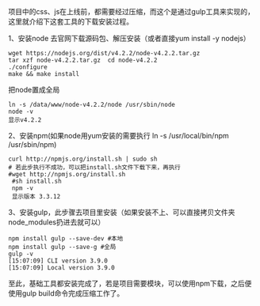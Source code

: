 项目中的css、js在上线前，都需要经过压缩，而这个是通过gulp工具来实现的，这里就介绍下这套工具的下载安装过程。

1、安装node 去官网下载源码包、解压安装（或者直接yum install -y nodejs）
```
wget https://nodejs.org/dist/v4.2.2/node-v4.2.2.tar.gz  
tar xzf node-v4.2.2.tar.gz  cd node-v4.2.2  
./configure  
make && make install  
```

把node置成全局
```
ln -s /data/www/node-v4.2.2/node /usr/sbin/node
node -v  
显示v4.2.2
```

2、安装npm(如果node用yum安装的需要执行 ln -s /usr/local/bin/npm /usr/sbin/npm)
```
curl http://npmjs.org/install.sh | sudo sh  
# 若此步执行不成功，可以把install.sh文件下载下来，再执行  
#wget http://npmjs.org/install.sh
 #sh install.sh  
 npm -v  
 显示版本 3.3.12  
```

3、安装gulp，此步骤去项目里安装（如果安装不上、可以直接拷贝文件夹node_modules扔进去就可以）
```
npm install gulp --save-dev #本地  
npm install gulp --save-g #全局  
gulp -v  
[15:07:09] CLI version 3.9.0  
[15:07:09] Local version 3.9.0  
```

至此，基础工具都安装完成了，若是项目需要模块，可以使用npm下载，之后便使用gulp build命令完成压缩工作了。

